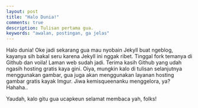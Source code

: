 ```yaml
---
layout: post
title: "Halo Dunia!"
comments: true
description: Tulisan pertama gua.
keywords: "awalan, postingan, ga jelas"
---
```


Halo dunia! Oke jadi sekarang gua mau nyobain Jekyll buat ngeblog, kayanya sih bakal seru karena Jekyll ini nggak ribet. Tinggal fork temanya di Github dan voila! Laman web sudah jadi. Terima kasih Github yang udah ngasih hosting gratis kaya gini. Oiya, mungkin kalo di tulisan selanjutnya menggunakan gambar, gua juga akan menggunakan layanan hosting gambar gratis kayak Imgur. Jiwa kemisqueenanku menggelora, ya? Hahaha..

Yaudah, kalo gitu gua ucapkeun selamat membaca yah, folks!
